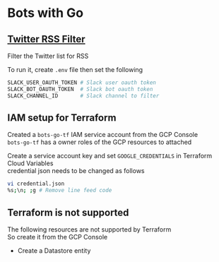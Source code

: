 # Bots with Go

## [Twitter RSS Filter](https://github.com/kurosame/bots-go/tree/main/bots/rss)

Filter the Twitter list for RSS

To run it, create `.env` file then set the following

```sh
SLACK_USER_OAUTH_TOKEN # Slack user oauth token
SLACK_BOT_OAUTH_TOKEN  # Slack bot oauth token
SLACK_CHANNEL_ID       # Slack channel to filter
```

## IAM setup for Terraform

Created a `bots-go-tf` IAM service account from the GCP Console  
`bots-go-tf` has a owner roles of the GCP resources to attached

Create a service account key and set `GOOGLE_CREDENTIALS` in Terraform Cloud Variables  
credential json needs to be changed as follows

```sh
vi credential.json
%s;\n; ;g # Remove line feed code
```

## Terraform is not supported

The following resources are not supported by Terraform  
So create it from the GCP Console

- Create a Datastore entity
